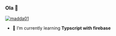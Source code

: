 ### Ola 	:ghost:

<p align="left"> <a href="https://github.com/ryo-ma/github-profile-trophy"><img src="https://github-profile-trophy.vercel.app/?username=madda01" alt="madda01" /></a> </p>

- 🌱 I’m currently learning **Typscript with firebase**

